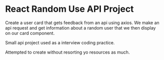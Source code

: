 # React Random Use API Project

Create a user card that gets feedback from an api using axios. We make an api request and get information about a random user that we then display on our card component.

Small api project used as a interview coding practice.

Attempted to create without resorting yo resources as much.
